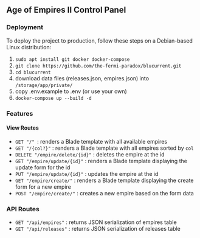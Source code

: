 ## Age of Empires II Control Panel

### Deployment
To deploy the project to production, follow these steps on a Debian-based Linux distribution:
1. `sudo apt install git docker docker-compose`
2. `git clone https://github.com/the-fermi-paradox/blucurrent.git`
3. `cd blucurrent`
4. download data files (releases.json, empires.json) into `/storage/app/private/`
5. copy .env.example to .env (or use your own)
6. `docker-compose up --build -d`

### Features
#### View Routes
- `GET "/" `: renders a Blade template with all available empires
- `GET "/{col?}"` : renders a Blade template with all empires sorted by `col`
- `DELETE "/empire/delete/{id}"` : deletes the empire at the id
- `GET "/empire/update/{id}"` : renders a Blade template displaying the update form for the id
- `PUT "/empire/update/{id}"` : updates the empire at the id
- `GET "/empire/create/"` : renders a Blade template displaying the create form for a new empire
- `POST "/empire/create/"` : creates a new empire based on the form data

### API Routes
- `GET "/api/empires"` : returns JSON serialization of empires table
- `GET "/api/releases"` : returns JSON serialization of releases table
